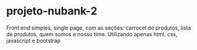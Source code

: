 # projeto-nubank-2
Front end simples, single page, com as seções: carrocel de produtos, lista de produtos, quem somos e nosso time. Utilizando apenas html, css, javascript e bootstrap
